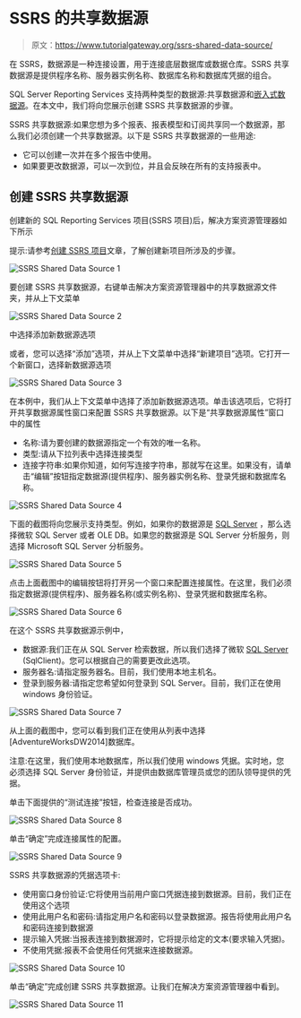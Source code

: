 # SSRS 的共享数据源

> 原文：<https://www.tutorialgateway.org/ssrs-shared-data-source/>

在 SSRS，数据源是一种连接设置，用于连接底层数据库或数据仓库。SSRS 共享数据源是提供程序名称、服务器实例名称、数据库名称和数据库凭据的组合。

SQL Server Reporting Services 支持两种类型的数据源:共享数据源和[嵌入式数据源](https://www.tutorialgateway.org/embedded-data-source-in-ssrs/)。在本文中，我们将向您展示创建 SSRS 共享数据源的步骤。

SSRS 共享数据源:如果您想为多个报表、报表模型和订阅共享同一个数据源，那么我们必须创建一个共享数据源。以下是 SSRS 共享数据源的一些用途:

*   它可以创建一次并在多个报告中使用。
*   如果要更改数据源，可以一次到位，并且会反映在所有的支持报表中。

## 创建 SSRS 共享数据源

创建新的 SQL Reporting Services 项目(SSRS 项目)后，解决方案资源管理器如下所示

提示:请参考[创建 SSRS 项目](https://www.tutorialgateway.org/create-new-project-in-ssrs/)文章，了解创建新项目所涉及的步骤。

![SSRS Shared Data Source 1](img/559a8e276d62bf1d25afe405c48b6adb.png)

要创建 SSRS 共享数据源，右键单击解决方案资源管理器中的共享数据源文件夹，并从上下文菜单

![SSRS Shared Data Source 2](img/f149ca8fe019ac78e2414bcd2babcbac.png)

中选择添加新数据源选项

或者，您可以选择“添加”选项，并从上下文菜单中选择“新建项目”选项。它打开一个新窗口，选择新数据源选项

![SSRS Shared Data Source 3](img/d4a172d312b35c1e54c468900136bb8a.png)

在本例中，我们从上下文菜单中选择了添加新数据源选项。单击该选项后，它将打开共享数据源属性窗口来配置 SSRS 共享数据源。以下是“共享数据源属性”窗口中的属性

*   名称:请为要创建的数据源指定一个有效的唯一名称。
*   类型:请从下拉列表中选择连接类型
*   连接字符串:如果你知道，如何写连接字符串，那就写在这里。如果没有，请单击“编辑”按钮指定数据源(提供程序)、服务器实例名称、登录凭据和数据库名称。

![SSRS Shared Data Source 4](img/5d6c01a6867622a06c03a7bb53e41750.png)

下面的截图将向您展示支持类型。例如，如果你的数据源是 [SQL Server](https://www.tutorialgateway.org/sql/) ，那么选择微软 SQL Server 或者 OLE DB。如果您的数据源是 SQL Server 分析服务，则选择 Microsoft SQL Server 分析服务。

![SSRS Shared Data Source 5](img/ae63812fa99c4e0b648cb82a496b85a5.png)

点击上面截图中的编辑按钮将打开另一个窗口来配置连接属性。在这里，我们必须指定数据源(提供程序)、服务器名称(或实例名称)、登录凭据和数据库名称。

![SSRS Shared Data Source 6](img/c1dc367bca825aea9cf2c725718ebaf6.png)

在这个 SSRS 共享数据源示例中，

*   数据源:我们正在从 SQL Server 检索数据，所以我们选择了微软 [SQL Server](https://www.tutorialgateway.org/sql/) (SqlClient)。您可以根据自己的需要更改此选项。
*   服务器名:请指定服务器名。目前，我们使用本地主机名。
*   登录到服务器:请指定您希望如何登录到 SQL Server。目前，我们正在使用 windows 身份验证。

![SSRS Shared Data Source 7](img/13e0bf612d9a2212166152276e097966.png)

从上面的截图中，您可以看到我们正在使用从列表中选择[AdventureWorksDW2014]数据库。

注意:在这里，我们使用本地数据库，所以我们使用 windows 凭据。实时地，您必须选择 SQL Server 身份验证，并提供由数据库管理员或您的团队领导提供的凭据。

单击下面提供的“测试连接”按钮，检查连接是否成功。

![SSRS Shared Data Source 8](img/37fff828fe0c1fe5c4d53239dae7a77d.png)

单击“确定”完成连接属性的配置。

![SSRS Shared Data Source 9](img/4a3de169c7020e75966d4e823cab5d86.png)

SSRS 共享数据源的凭据选项卡:

*   使用窗口身份验证:它将使用当前用户窗口凭据连接到数据源。目前，我们正在使用这个选项
*   使用此用户名和密码:请指定用户名和密码以登录数据源。报告将使用此用户名和密码连接到数据源
*   提示输入凭据:当报表连接到数据源时，它将提示给定的文本(要求输入凭据)。
*   不使用凭据:报表不会使用任何凭据来连接数据源。

![SSRS Shared Data Source 10](img/cc0e20aa07f27e4e76698fe6eb754374.png)

单击“确定”完成创建 SSRS 共享数据源。让我们在解决方案资源管理器中看到。

![SSRS Shared Data Source 11](img/466a835ebbe362431b3c2c13fe47b3fa.png)
